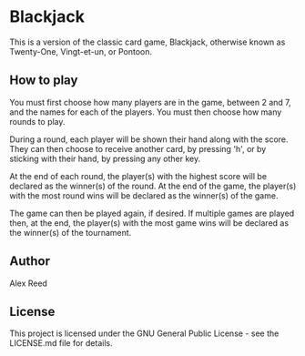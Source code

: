 # Blackjack

This is a version of the classic card game, Blackjack, otherwise known as Twenty-One, Vingt-et-un, or Pontoon.

## How to play

You must first choose how many players are in the game, between 2 and 7, and the names for each of the players. You must then choose how many rounds to play.

During a round, each player will be shown their hand along with the score. They can then choose to receive another card, by pressing 'h', or by sticking with their hand, by pressing any other key.

At the end of each round, the player(s) with the highest score will be declared as the winner(s) of the round. At the end of the game, the player(s) with the most round wins will be declared as the winner(s) of the game.

The game can then be played again, if desired. If multiple games are played then, at the end, the player(s) with the most game wins will be declared as the winner(s) of the tournament.

## Author

Alex Reed

## License

This project is licensed under the GNU General Public License - see the LICENSE.md file for details.